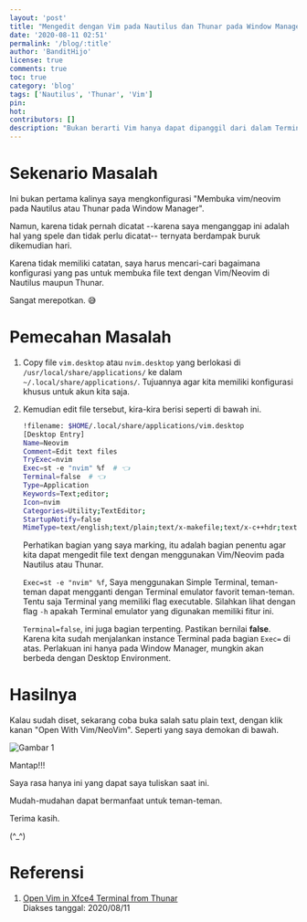 ```yaml
---
layout: 'post'
title: "Mengedit dengan Vim pada Nautilus dan Thunar pada Window Manager"
date: '2020-08-11 02:51'
permalink: '/blog/:title'
author: 'BanditHijo'
license: true
comments: true
toc: true
category: 'blog'
tags: ['Nautilus', 'Thunar', 'Vim']
pin:
hot:
contributors: []
description: "Bukan berarti Vim hanya dapat dipanggil dari dalam Terminal saja. Tapi Vim juga dapat dipanggil untuk melakukan 'Open with...' dari dalam File Manager GUI seperti Nautilus dan Thunar."
---
```


# Sekenario Masalah

Ini bukan pertama kalinya saya mengkonfigurasi "Membuka vim/neovim pada Nautilus atau Thunar pada Window Manager".

Namun, karena tidak pernah dicatat --karena saya menganggap ini adalah hal yang spele dan tidak perlu dicatat-- ternyata berdampak buruk dikemudian hari.

Karena tidak memiliki catatan, saya harus mencari-cari bagaimana konfigurasi yang pas untuk membuka file text dengan Vim/Neovim di Nautilus maupun Thunar.

Sangat merepotkan. 😅


# Pemecahan Masalah

1. Copy file `vim.desktop` atau `nvim.desktop`
   yang berlokasi di `/usr/local/share/applications/`
   ke dalam `~/.local/share/applications/`.
   Tujuannya agar kita memiliki konfigurasi khusus untuk akun kita saja.

2. Kemudian edit file tersebut, kira-kira berisi seperti di bawah ini.
   ```bash
   !filename: $HOME/.local/share/applications/vim.desktop
   [Desktop Entry]
   Name=Neovim
   Comment=Edit text files
   TryExec=nvim
   Exec=st -e "nvim" %f  # 👈️
   Terminal=false  # 👈️
   Type=Application
   Keywords=Text;editor;
   Icon=nvim
   Categories=Utility;TextEditor;
   StartupNotify=false
   MimeType=text/english;text/plain;text/x-makefile;text/x-c++hdr;text/x-c++src;text/x-chdr;text/x-csrc;text/x-java;text/x-moc;text/x-pascal;text/x-tcl;text/x-tex;application/x-shellscript;text/x-c;text/x-c++;
   ```
   Perhatikan bagian yang saya marking, itu adalah bagian penentu agar kita dapat mengedit file text dengan menggunakan Vim/Neovim pada Nautilus atau Thunar.

   `Exec=st -e "nvim" %f`, Saya menggunakan Simple Terminal, teman-teman dapat mengganti dengan Terminal emulator favorit teman-teman. Tentu saja Terminal yang memiliki flag executable. Silahkan lihat dengan flag `-h` apakah Terminal emulator yang digunakan memiliki fitur ini.

   `Terminal=false`, ini juga bagian terpenting. Pastikan bernilai **false**. Karena kita sudah menjalankan instance Terminal pada bagian `Exec=` di atas. Perlakuan ini hanya pada Window Manager, mungkin akan berbeda dengan Desktop Environment.


# Hasilnya

Kalau sudah diset, sekarang coba buka salah satu plain text, dengan klik kanan "Open With Vim/NeoVim". Seperti yang saya demokan di bawah.

![Gambar 1](https://i.postimg.cc/ryWmMDwS/gambar-01.gif)

Mantap!!!

Saya rasa hanya ini yang dapat saya tuliskan saat ini.

Mudah-mudahan dapat bermanfaat untuk teman-teman.

Terima kasih.

(^_^)


# Referensi

1. [Open Vim in Xfce4 Terminal from Thunar](https://askubuntu.com/a/789541/777616)
<br>Diakses tanggal: 2020/08/11
